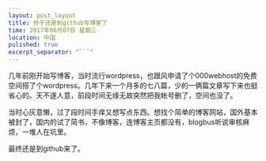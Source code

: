 ```yaml
---
layout: post_layout
title: 终于还是到github写博客了
time: 2017年06月07日 星期三
location: 中国
pulished: true
excerpt_separator: "```"
---
```

几年前刚开始写博客，当时流行wordpress，也跟风申请了个000webhost的免费空间搭了个wordpress。几年下来一个月多的七八篇，少的一俩篇文章写下来也挺省心的。天不遂人意，前段时间无缘无故突然把我帐号删了，空间也没了。  

当时心灰意懒，过了段时间手痒又想写点东西。想找个简单的博客网站，国外基本被封了，国内的试了简书，不像博客，连博客主页都没有，blogbus听说审核麻烦，一堆人在坑里。

最终还是到github来了。